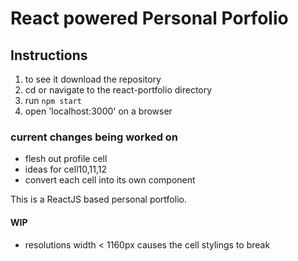 # React powered Personal Porfolio

## Instructions

1. to see it download the repository
2. cd or navigate to the react-portfolio directory
3. run `npm start`
4. open 'localhost:3000' on a browser

### current changes being worked on

- flesh out profile cell
- ideas for cell10,11,12
- convert each cell into its own component

This is a ReactJS based personal portfolio.

#### WIP

- resolutions width < 1160px causes the cell stylings to break